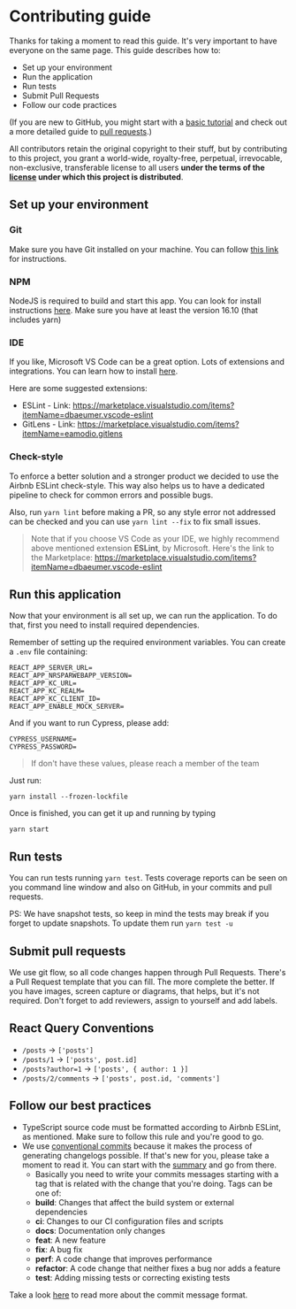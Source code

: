 # Contributing guide

Thanks for taking a moment to read this guide. It's very important to have
everyone on the same page. This guide describes how to:
- Set up your environment
- Run the application
- Run tests
- Submit Pull Requests
- Follow our code practices

(If you are new to GitHub, you might start with a [basic tutorial](https://help.github.com/articles/set-up-git) and check out a more detailed guide to [pull requests](https://help.github.com/articles/using-pull-requests/).)

All contributors retain the original copyright to their stuff, but by
contributing to this project, you grant a world-wide, royalty-free,
perpetual, irrevocable, non-exclusive, transferable license to all
users **under the terms of the [license](./LICENSE.md) under which
this project is distributed**.

## Set up your environment

### Git

Make sure you have Git installed on your machine. You can follow
[this link](https://git-scm.com/downloads) for instructions.

### NPM

NodeJS is required to build and start this app. You can look for install
instructions [here](https://nodejs.org/en/download/). Make sure you have
at least the version 16.10 (that includes yarn)

### IDE

If you like, Microsoft VS Code can be a great option. Lots of extensions
and integrations. You can learn how to install [here](https://code.visualstudio.com/).

Here are some suggested extensions:
- ESLint - Link: https://marketplace.visualstudio.com/items?itemName=dbaeumer.vscode-eslint
- GitLens - Link: https://marketplace.visualstudio.com/items?itemName=eamodio.gitlens

### Check-style

To enforce a better solution and a stronger product we decided to use
the Airbnb ESLint check-style. This way also helps us to have a dedicated
pipeline to check for common errors and possible bugs.

Also, run `yarn lint` before making a PR, so any style error not addressed
can be checked and you can use `yarn lint --fix` to fix small issues.

> Note that if you choose VS Code as your IDE, we highly recommend above mentioned extension **ESLint**, by Microsoft.
> Here's the link to the Marketplace: https://marketplace.visualstudio.com/items?itemName=dbaeumer.vscode-eslint

## Run this application

Now that your environment is all set up, we can run the application.
To do that, first you need to install required dependencies.

Remember of setting up the required environment variables. You can create a `.env` file containing:

```
REACT_APP_SERVER_URL=
REACT_APP_NRSPARWEBAPP_VERSION=
REACT_APP_KC_URL=
REACT_APP_KC_REALM=
REACT_APP_KC_CLIENT_ID=
REACT_APP_ENABLE_MOCK_SERVER=
```

And if you want to run Cypress, please add:
```
CYPRESS_USERNAME=
CYPRESS_PASSWORD=
```

> If don't have these values, please reach a member of the team

Just run:
```
yarn install --frozen-lockfile
```

Once is finished, you can get it up and running by typing

```
yarn start
```

## Run tests

You can run tests running `yarn test`. Tests coverage reports can be seen
on you command line window and also on GitHub, in your commits and pull requests.

PS: We have snapshot tests, so keep in mind the tests may break if you forget to
update snapshots. To update them run `yarn test -u`

## Submit pull requests

We use git flow, so all code changes happen through Pull Requests. There's a
Pull Request template that you can fill. The more complete the better. If you
have images, screen capture or diagrams, that helps, but it's not required.
Don't forget to add reviewers, assign to yourself and add labels.

## React Query Conventions
- `/posts` -> `['posts']`
- `/posts/1` -> `['posts', post.id]`
- `/posts?author=1` -> `['posts', { author: 1 }]`
- `/posts/2/comments` -> `['posts', post.id, 'comments']`

## Follow our best practices

- TypeScript source code must be formatted according to Airbnb ESLint,
as mentioned. Make sure to follow this rule and you're good to go.
- We use [conventional commits](https://www.conventionalcommits.org/)
because it makes the process of generating changelogs possible. If that's new for you, please take a moment to read it. You can start with the [summary](https://www.conventionalcommits.org/en/v1.0.0/#summary) and go from there.
  - Basically you need to write your commits messages starting with a tag
  that is related with the change that you're doing. Tags can be one of:
  - **build**: Changes that affect the build system or external dependencies
  - **ci**: Changes to our CI configuration files and scripts
  - **docs**: Documentation only changes
  - **feat**: A new feature
  - **fix**: A bug fix
  - **perf**: A code change that improves performance
  - **refactor**: A code change that neither fixes a bug nor adds a feature
  - **test**: Adding missing tests or correcting existing tests

Take a look [here](https://github.com/angular/angular/blob/main/CONTRIBUTING.md#-commit-message-format) to read more about the commit message format.
